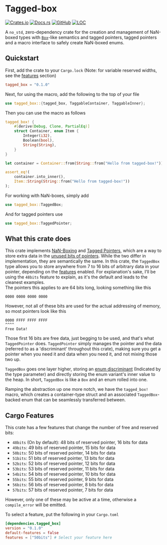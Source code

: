 # Tagged-box

[![Crates.io](https://img.shields.io/crates/v/tagged-box)](https://crates.io/tagged-box)
[![Docs.rs](https://docs.rs/tagged-box/badge.svg)](https://docs.rs/tagged-box)
[![GitHub](https://img.shields.io/github/languages/top/Kixiron/tagged-box)](https://github.com/Kixiron/tagged-box)
[![LOC](https://tokei.rs/b1/github/Kixiron/tagged-box)](https://github.com/Kixiron/tagged-box)

A `no_std`, zero-dependency crate for the creation and management of NaN-boxed types with
[`Box`]-like semantics and tagged pointers, tagged pointers and a macro interface to safely
create NaN-boxed enums.

## Quickstart

First, add the crate to your `Cargo.lock` (Note: for variable reserved widths, see the [features] section)

```toml
tagged_box = "0.1.0"
```

Next, for using the macro, add the following to the top of your file

```rust
use tagged_box::{tagged_box, TaggableContainer, TaggableInner};
```

Then you can use the macro as follows

```rust
tagged_box! {
    #[derive(Debug, Clone, PartialEq)]
    struct Container, enum Item {
        Integer(i32),
        Boolean(bool),
        String(String),
    }
}

let container = Container::from(String::from("Hello from tagged-box!"));

assert_eq!(
    container.into_inner(),
    Item::String(String::from("Hello from tagged-box!"))
);
```

For working with NaN-boxes, simply add

```rust
use tagged_box::TaggedBox;
```

And for tagged pointers use

```rust
use tagged_box::TaggedPointer;
```

## What this crate does

This crate implements [NaN-Boxing] and [Tagged Pointers], which are a way to store extra data in the [unused bits of pointers].
While the two differ in implementation, they are semantically the same. In this crate, the `TaggedBox` type allows you to store
anywhere from 7 to 16 bits of arbitrary data in your pointer, depending on the [features] enabled. For explanation's sake,
I'll be using the `48bits` feature to explain, as it's the default and leads to the cleanest examples.  
The pointers this applies to are 64 bits long, looking something like this

```text
0000 0000 0000 0000
```

However, not all of these bits are used for the actual addressing of memory, so most pointers look like this

```text
0000 FFFF FFFF FFFF
^^^^
Free Data!
```

Those first 16 bits are free data, just begging to be used, and that's what `TaggedPointer` does. `TaggedPointer` simply
manages the pointer and the data (referred to as a 'discriminant' throughout this crate), making sure you get a pointer when you
need it and data when you need it, and not mixing those two up.  

`TaggedBox` goes one layer higher, storing an [enum discriminant] (Indicated by the type parameter) and directly storing the enum variant's inner value to the heap. In short, `TaggedBox` is like a `Box` and an enum rolled into one.  

Ramping the abstraction up one more notch, we have the `tagged_box!` macro, which creates a container-type struct and an associated `TaggedBox`-backed enum that can be seamlessly transferred between.

## Cargo Features

This crate has a few features that change the number of free and reserved bits:

- `48bits` (On by default): 48 bits of reserved pointer, 16 bits for data
- `49bits`: 49 bits of reserved pointer, 15 bits for data
- `50bits`: 50 bits of reserved pointer, 14 bits for data
- `51bits`: 51 bits of reserved pointer, 13 bits for data
- `52bits`: 52 bits of reserved pointer, 12 bits for data
- `53bits`: 53 bits of reserved pointer, 11 bits for data
- `54bits`: 54 bits of reserved pointer, 10 bits for data
- `55bits`: 55 bits of reserved pointer, 9 bits for data
- `56bits`: 56 bits of reserved pointer, 8 bits for data
- `57bits`: 57 bits of reserved pointer, 7 bits for data

However, only one of these may be active at a time, otherwise a `compile_error` will be emitted.

To select a feature, put the following in your `Cargo.toml`

```toml
[dependencies.tagged_box]
version = "0.1.0"
default-features = false
features = ["50bits"] # Select your feature here
```

[`Box`]: (https://doc.rust-lang.org/std/boxed/struct.Box.html)
[features]: #cargo-features
[NaN-Boxing]: https://wingolog.org/archives/2011/05/18/value-representation-in-javascript-implementations
[Tagged Pointers]: https://en.wikipedia.org/wiki/Tagged_pointer
[unused bits of pointers]: https://en.wikipedia.org/wiki/X86-64#Virtual_address_space_details
[enum discriminant]: https://doc.rust-lang.org/reference/items/enumerations.html
